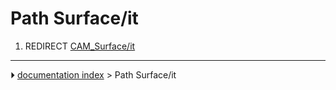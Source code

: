 # Path Surface/it
1.  REDIRECT [CAM_Surface/it](CAM_Surface/it.md)



---
⏵ [documentation index](../README.md) > Path Surface/it
